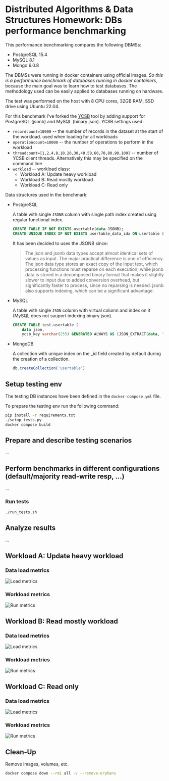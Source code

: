 # Distributed Algorithms & Data Structures Homework: DBs performance benchmarking

This performance benchmarking compares the following DBMSs:
- PostgreSQL 15.4
- MySQL 8.1
- Mongo 6.0.8

The DBMSs were running in docker containers using official images. *So this is a performance benchmark of databases running in docker containers,* because the main goal was to learn how to test databases. The methodology used can be easily applied to databases running on hardware.

The test was performed on the host with 8 CPU cores, 32GB RAM, SSD drive using Ubuntu 22.04.

For this benchmark I've forked the [YCSB](https://github.com/brianfrankcooper/YCSB) tool by adding support for PostgreSQL (jsonb) and MySQL (binary json). YCSB settings used:
- `recordcount=10000` -- the number of records in the dataset at the start of the workload. used when loading for all workloads
- `operationcount=10000` -- the number of operations to perform in the workload
- `threadcount=[1,2,4,8,10,20,30,40,50,60,70,80,90,100]` -- number of YCSB client threads. Alternatively this may be specified on the command line
- `workload` -- workload class:
  - Workload A: Update heavy workload
  - Workload B: Read mostly workload
  - Workload C: Read only

Data structures used in the benchmark:

- PostgreSQL

    A table with single `JSONB` column with single path index created using regular functional index.
    ```sql
    CREATE TABLE IF NOT EXISTS usertable(data JSONB);
    CREATE UNIQUE INDEX IF NOT EXISTS usertable_data_idx ON usertable ((data->>'YCSB_KEY'));
    ```
    It has been decided to uses the JSONB since:
    > The json and jsonb data types accept almost identical sets of values as input. The major practical difference is one of efficiency. The json data type stores an exact copy of the input text, which processing functions must reparse on each execution; while jsonb data is stored in a decomposed binary format that makes it slightly slower to input due to added conversion overhead, but significantly faster to process, since no reparsing is needed. jsonb also supports indexing, which can be a significant advantage.

- MySQL

    A table with single `JSON` column with virtual column and index on it (MySQL does not suuport indexing binary json).
    ```sql
    CREATE TABLE test.usertable (
        data json,
        ycsb_key varchar(255) GENERATED ALWAYS AS (JSON_EXTRACT(data, '$.YCSB_KEY')) STORED PRIMARY KEY);
    ```

- MongoDB

    A collection with unique index on the _id field created by default during the creation of a collection.
    ```js
    db.createCollection('usertable')
    ```


## Setup testing env

The testing DB instances have been defined in the `docker-compose.yml` file.

To prepare the testing env run the following command:
```sh
pip install -r requirements.txt
./setup_tests.py
docker compose build
```

## Prepare and describe testing scenarios
...


## Perform benchmarks in different configurations (default/majority read-write resp, …)
...

### Run tests
```sh
./run_tests.sh
```

## Analyze results
...

## Workload A: Update heavy workload

### Data load metrics
![Load metrics](report_output/report_workloada_load.png)

### Workload metrics
![Run metrics](report_output/report_workloada_run.png)

## Workload B: Read mostly workload

### Data load metrics
![Load metrics](report_output/report_workloadb_load.png)

### Workload metrics
![Run metrics](report_output/report_workloadb_run.png)

## Workload C: Read only

### Data load metrics
![Load metrics](report_output/report_workloadc_load.png)

### Workload metrics
![Run metrics](report_output/report_workloadc_run.png)

## Clean-Up

Remove images, volumes, etc.
```sh
docker compose down --rmi all -v --remove-orphans
```
